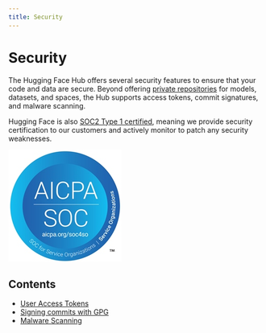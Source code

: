 ```yaml
---
title: Security
---
```


<h1>Security</h1>

The Hugging Face Hub offers several security features to ensure that your code and data are secure. Beyond offering [private repositories](./repositories-best-practices) for models, datasets, and spaces, the Hub supports access tokens, commit signatures, and malware scanning.

Hugging Face is also [SOC2 Type 1 certified](https://us.aicpa.org/interestareas/frc/assuranceadvisoryservices/aicpasoc1report.html), meaning we provide security certification to our customers and actively monitor to patch any security weaknesses.

![SOC Type 1 Certification logo](/docs/assets/hub/security-soc-1.jpeg)

## Contents

- [User Access Tokens](./security-tokens)
- [Signing commits with GPG](./security-gpg)
- [Malware Scanning](./security-malware)
